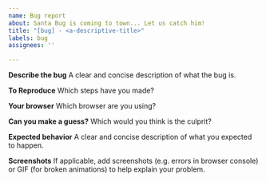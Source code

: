 ```yaml
---
name: Bug report
about: Santa Bug is coming to town... Let us catch him!
title: "[bug] - <a-descriptive-title>"
labels: bug
assignees: ''

---
```


<!-- Note: please search for similar issues before opening a new one. -->

**Describe the bug**
A clear and concise description of what the bug is.

**To Reproduce**
Which steps have you made?

**Your browser**
Which browser are you using?

**Can you make a guess?**
Which would you think is the culprit?

**Expected behavior**
A clear and concise description of what you expected to happen.

**Screenshots**
If applicable, add screenshots (e.g. errors in browser console) or GIF (for broken animations) to help explain your problem.
